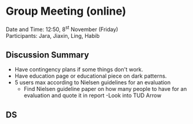 # Group Meeting (online)

Date and Time: 12:50, 8<sup>st</sup> November (Friday)\
Participants: Jara, Jiaxin, Ling, Habib

## Discussion Summary 

- Have contingency plans if some things don't work.
- Have education page or educational piece on dark patterns. 
- 5 users max according to Nielsen guidelines for an evaluation
	- Find Nielsen guideline paper on how many people to have for an evaluation and quote it in report
-Look into TUD Arrow

## DS
